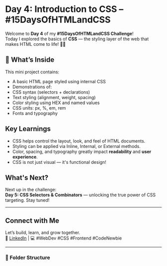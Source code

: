 #  Day 4: Introduction to CSS – #15DaysOfHTMLandCSS

Welcome to **Day 4** of my **#15DaysOfHTMLandCSS Challenge**!  
Today I explored the basics of **CSS** — the styling layer of the web that makes HTML come to life! 🎨✨

## 📘 What’s Inside

This mini project contains:

-  A basic HTML page styled using internal CSS
-  Demonstrations of:
  - CSS syntax (selectors + declarations)
  - Text styling (alignment, weight, spacing)
  - Color styling using HEX and named values
  - CSS units: px, %, em, rem
  - Fonts and typography

##  Key Learnings

- CSS helps control the layout, look, and feel of HTML documents.
- Styling can be applied via Inline, Internal, or External methods.
- Color, spacing, and typography greatly impact **readability** and **user experience**.
- CSS is not just visual — it's functional design!

##  What's Next?

Next up in the challenge:  
**Day 5: CSS Selectors & Combinators** — unlocking the true power of CSS targeting. Stay tuned!

---

##  Connect with Me

Let’s build, learn, and grow together.  
💼 [LinkedIn](https://www.linkedin.com/) | 💻 #WebDev #CSS #Frontend #CodeNewbie

---

### 📁 Folder Structure

